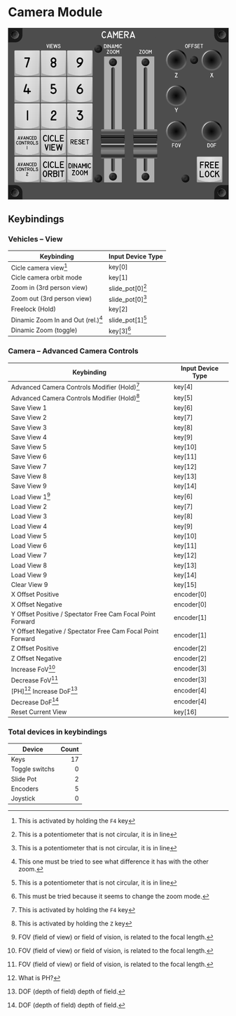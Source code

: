 # Camera Module

![Camara Module](images/CameraModule_155mmWidth.png)

## Keybindings

### Vehicles – View

| Keybinding                          | Input Device Type |
| ----------------------------------  | ----------------- |
| Cicle camera view[^4]               | key[0]            |
| Cicle camera orbit mode             | key[1]            |
| Zoom in (3rd person view)           | slide_pot[0][^1]  |
| Zoom out (3rd person view)          | slide_pot[0][^1]  |
| Freelock (Hold)                     | key[2]            |
| Dinamic Zoom In and Out (rel.)[^2]  | slide_pot[1][^1]  |
| Dinamic Zoom (toggle)               | key[3][^3]        |

[^1]: This is a potentiometer that is not circular, it is in line
[^2]: This one must be tried to see what difference it has with the other zoom.
[^3]: This must be tried because it seems to change the zoom mode.

### Camera – Advanced Camera Controls

| Keybinding                                                 | Input Device Type |
| ---------------------------------------------------------- | ----------------- |
| Advanced Camera Controls Modifier (Hold)[^4]               | key[4]            |
| Advanced Camera Controls Modifier (Hold)[^5]               | key[5]            |
| Save View 1                                                | key[6]            |
| Save View 2                                                | key[7]            |
| Save View 3                                                | key[8]            |
| Save View 4                                                | key[9]            |
| Save View 5                                                | key[10]           |
| Save View 6                                                | key[11]           |
| Save View 7                                                | key[12]           |
| Save View 8                                                | key[13]           |
| Save View 9                                                | key[14]           |
| Load View 1[^6]                                            | key[6]            |
| Load View 2                                                | key[7]            |
| Load View 3                                                | key[8]            |
| Load View 4                                                | key[9]            |
| Load View 5                                                | key[10]           |
| Load View 6                                                | key[11]           |
| Load View 7                                                | key[12]           |
| Load View 8                                                | key[13]           |
| Load View 9                                                | key[14]           |
| Clear View 9                                               | key[15]           |
| X Offset Positive                                          | encoder[0]        |
| X Offset Negative                                          | encoder[0]        |
| Y Offset Positive / Spectator Free Cam Focal Point Forward | encoder[1]        |
| Y Offset Negative / Spectator Free Cam Focal Point Forward | encoder[1]        |
| Z Offset Positive                                          | encoder[2]        |
| Z Offset Negative                                          | encoder[2]        |
| Increase FoV[^6]                                           | encoder[3]        |
| Decrease FoV[^6]                                           | encoder[3]        |
| [PH][^8] Increase DoF[^7]                                  | encoder[4]        |
| Decrease DoF[^7]                                           | encoder[4]        |
| Reset Current View                                         | key[16]           |

[^4]: This is activated by holding the `F4` key
[^5]: This is activated by holding the `Z` key
[^5]: Why do they use the same key save and load?
[^6]: FOV (field of view) or field of vision, is related to the focal length.
[^7]: DOF (depth of field) depth of field.
[^8]: What is PH?

### Total devices in keybindings

| Device               |  Count |
| -------------------- | -----: |
| Keys                 |     17 |
| Toggle switchs       |      0 |
| Slide Pot            |      2 |
| Encoders             |      5 |
| Joystick             |      0 |
